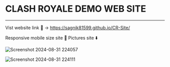 # CLASH ROYALE DEMO WEB SITE
-----------------------------------
Vist website link 🚀 -> https://sagnik81599.github.io/CR-Site/

Responsive mobile size site 📱
Pictures site ⬇️

![Screenshot 2024-08-31 224057](https://github.com/user-attachments/assets/fc599553-fef5-43a5-998f-a33d5b6011c5)

![Screenshot 2024-08-31 224111](https://github.com/user-attachments/assets/3c39a94e-d0ac-49f9-bd27-1c5fc4d0b82c)




